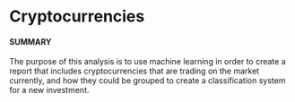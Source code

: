 # Cryptocurrencies

#### SUMMARY
The purpose of this analysis is to use machine learning in order to create a report that includes cryptocurrencies that are trading on the market currently, and how they could be grouped to create a classification system for a new investment.

